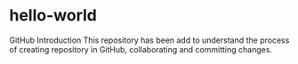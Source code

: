 # hello-world
GitHub Introduction
This repository has been add to understand the process of creating repository in GitHub, collaborating and committing changes.
